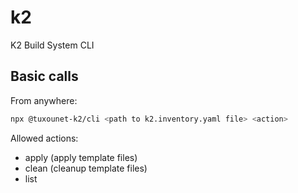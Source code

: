 # k2

K2 Build System CLI

## Basic calls

From anywhere:

```bash
npx @tuxounet-k2/cli <path to k2.inventory.yaml file> <action>
```

Allowed actions:

- apply (apply template files)
- clean (cleanup template files)
- list
